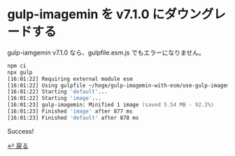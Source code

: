 # gulp-imagemin を v7.1.0 にダウングレードする

gulp-iamgemin v7.1.0 なら、gulpfile.esm.js でもエラーになりません。

```zsh
npm ci
npx gulp
[16:01:22] Requiring external module esm
[16:01:22] Using gulpfile ~/hoge/gulp-imagemin-with-esm/use-gulp-imagemin-v7/gulpfile.esm.js
[16:01:22] Starting 'default'...
[16:01:22] Starting 'image'...
[16:01:23] gulp-imagemin: Minified 1 image (saved 5.54 MB - 92.2%)
[16:01:23] Finished 'image' after 877 ms
[16:01:23] Finished 'default' after 878 ms
```

Success!

[↩︎ 戻る](../)
